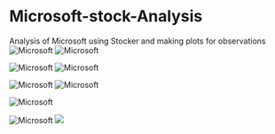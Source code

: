 # Microsoft-stock-Analysis
Analysis of Microsoft using Stocker and making plots for observations
![Microsoft]("stock_history.png")
![Microsoft]("daily_change.png")

![Microsoft]("changepoints.png")
![Microsoft]("profit.png")

![Microsoft]("profit1.png")
![Microsoft]()

![Microsoft]("model.png")

![Microsoft]("prediction.png")
![]("trend.png")

